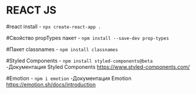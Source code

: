 # REACT JS
#react install - `npx create-react-app .`

#Свойство propTypes пакет - `npm install --save-dev prop-types`

#Пакет classnames - `npm install classnames`

#Styled Components - `npm install styled-components@beta`
-Документация Styled Components https://www.styled-components.com/

#Emotion - `npm i emotion`
-Документация Emotion https://emotion.sh/docs/introduction 